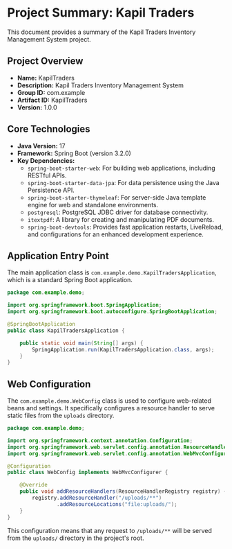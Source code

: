 # Project Summary: Kapil Traders

This document provides a summary of the Kapil Traders Inventory Management System project.

## Project Overview

- **Name:** KapilTraders
- **Description:** Kapil Traders Inventory Management System
- **Group ID:** com.example
- **Artifact ID:** KapilTraders
- **Version:** 1.0.0

## Core Technologies

- **Java Version:** 17
- **Framework:** Spring Boot (version 3.2.0)
- **Key Dependencies:**
    - `spring-boot-starter-web`: For building web applications, including RESTful APIs.
    - `spring-boot-starter-data-jpa`: For data persistence using the Java Persistence API.
    - `spring-boot-starter-thymeleaf`: For server-side Java template engine for web and standalone environments.
    - `postgresql`: PostgreSQL JDBC driver for database connectivity.
    - `itextpdf`: A library for creating and manipulating PDF documents.
    - `spring-boot-devtools`: Provides fast application restarts, LiveReload, and configurations for an enhanced development experience.

## Application Entry Point

The main application class is `com.example.demo.KapilTradersApplication`, which is a standard Spring Boot application.

```java
package com.example.demo;

import org.springframework.boot.SpringApplication;
import org.springframework.boot.autoconfigure.SpringBootApplication;

@SpringBootApplication
public class KapilTradersApplication {

    public static void main(String[] args) {
        SpringApplication.run(KapilTradersApplication.class, args);
    }
}
```

## Web Configuration

The `com.example.demo.WebConfig` class is used to configure web-related beans and settings. It specifically configures a resource handler to serve static files from the `uploads` directory.

```java
package com.example.demo;

import org.springframework.context.annotation.Configuration;
import org.springframework.web.servlet.config.annotation.ResourceHandlerRegistry;
import org.springframework.web.servlet.config.annotation.WebMvcConfigurer;

@Configuration
public class WebConfig implements WebMvcConfigurer {

    @Override
    public void addResourceHandlers(ResourceHandlerRegistry registry) {
        registry.addResourceHandler("/uploads/**")
                .addResourceLocations("file:uploads/");
    }
}
```

This configuration means that any request to `/uploads/**` will be served from the `uploads/` directory in the project's root.
